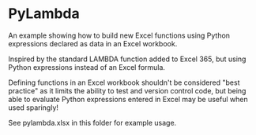 # PyLambda

An example showing how to build new Excel functions using Python expressions
declared as data in an Excel workbook.

Inspired by the standard LAMBDA function added to Excel 365, but using Python
expressions instead of an Excel formula.

Defining functions in an Excel workbook shouldn't be considered "best practice" as
it limits the ability to test and version control code, but being able to
evaluate Python expressions entered in Excel may be useful when used sparingly!

See pylambda.xlsx in this folder for example usage.
